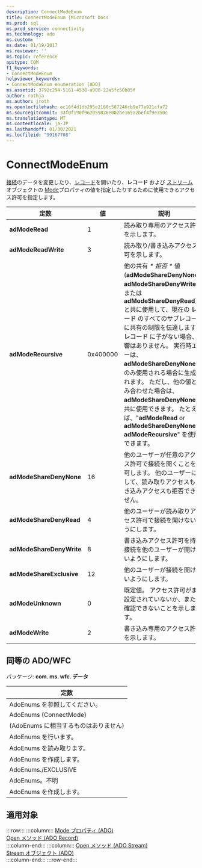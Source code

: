```yaml
---
description: ConnectModeEnum
title: ConnectModeEnum |Microsoft Docs
ms.prod: sql
ms.prod_service: connectivity
ms.technology: ado
ms.custom: ''
ms.date: 01/19/2017
ms.reviewer: ''
ms.topic: reference
apitype: COM
f1_keywords:
- ConnectModeEnum
helpviewer_keywords:
- ConnectModeEnum enumeration [ADO]
ms.assetid: 3792c294-5161-4538-a908-22a5fc50b85f
author: rothja
ms.author: jroth
ms.openlocfilehash: ec16f4d1db295e2160c587246cb9e77a921cfa72
ms.sourcegitcommit: 33f0f190f962059826e002be165a2bef4f9e350c
ms.translationtype: MT
ms.contentlocale: ja-JP
ms.lasthandoff: 01/30/2021
ms.locfileid: "99167708"
---
```

# <a name="connectmodeenum"></a>ConnectModeEnum
[接続](./connection-object-ado.md)のデータを変更したり、[レコード](./record-object-ado.md)を開いたり、**レコード** および [ストリーム](./stream-object-ado.md)オブジェクトの [Mode](./mode-property-ado.md)プロパティの値を指定したりするために使用できるアクセス許可を指定します。  
  
|定数|値|説明|  
|--------------|-----------|-----------------|  
|**adModeRead**|1|読み取り専用のアクセス許可を示します。|  
|**adModeReadWrite**|3|読み取り/書き込みアクセス許可を示します。|  
|**adModeRecursive**|0x400000|他の共有 *\* 拒否 \** 値 (**adModeShareDenyNone**、 **adModeShareDenyWrite**、または **adModeShareDenyRead**) と共に使用して、現在の **レコード** のすべてのサブレコードに共有の制限を伝達します。 **レコード** に子がない場合、影響はありません。 実行時エラーは、 **adModeShareDenyNone** でのみ使用される場合に生成されます。 ただし、他の値と組み合わせた場合は、 **adModeShareDenyNone** と共に使用できます。 たとえば、"**adModeRead** or **adModeShareDenyNone** or **adModeRecursive**" を使用できます。|  
|**adModeShareDenyNone**|16|他のユーザーが任意のアクセス許可で接続を開くことを許可します。 他のユーザーに対して、読み取りアクセスも書き込みアクセスも拒否できません。|  
|**adModeShareDenyRead**|4|他のユーザーが読み取りアクセス許可で接続を開けないようにします。|  
|**adModeShareDenyWrite**|8|書き込みアクセス許可を持つ接続を他のユーザーが開けないようにします。|  
|**adModeShareExclusive**|12|他のユーザーが接続を開けないようにします。|  
|**adModeUnknown**|0|既定値。 アクセス許可がまだ設定されていないか、または確認できないことを示します。|  
|**adModeWrite**|2|書き込み専用のアクセス許可を示します。|  
  
## <a name="adowfc-equivalent"></a>同等の ADO/WFC  
 パッケージ: **com. ms. wfc. データ**  
  
|定数|  
|--------------|  
|AdoEnums を参照してください。|  
|AdoEnums (ConnectMode)|  
|(AdoEnums に相当するものはありません)|  
|AdoEnums を行います。|  
|AdoEnums を読み取ります。|  
|AdoEnums を作成します。|  
|AdoEnums./EXCLUSIVE|  
|AdoEnums。不明|  
|AdoEnums を作成します。|  
  
## <a name="applies-to"></a>適用対象  

:::row:::
    :::column:::
        [Mode プロパティ (ADO)](./mode-property-ado.md)  
        [Open メソッド (ADO Record)](./open-method-ado-record.md)  
    :::column-end:::
    :::column:::
        [Open メソッド (ADO Stream)](./open-method-ado-stream.md)  
        [Stream オブジェクト (ADO)](./stream-object-ado.md)  
    :::column-end:::
:::row-end:::